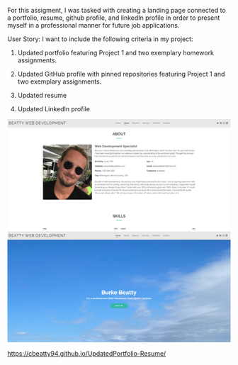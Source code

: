 
For this assigment, I was tasked with creating a landing page connected to a portfolio, resume, github profile, and linkedIn profile in order to present myself in a professional manner for future job applications.

User Story:
I want to include the following criteria in my project:

1. Updated portfolio featuring Project 1 and two exemplary homework assignments.

2. Updated GitHub profile with pinned repositories featuring Project 1 and two exemplary assignments.

3. Updated resume

4. Updated LinkedIn profile

![LandingPage](/UpdatedPortfolio1.png)
![AboutMe](/UpdatedPortfolio2.png)


https://cbeatty94.github.io/UpdatedPortfolio-Resume/
